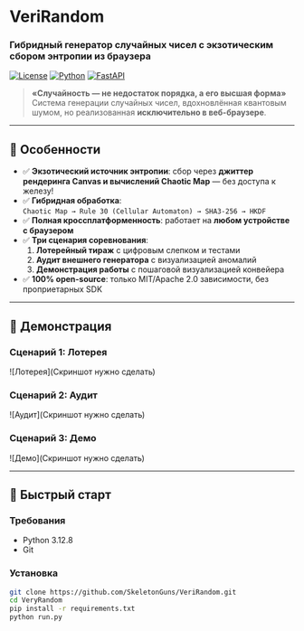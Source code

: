 # VeriRandom

### Гибридный генератор случайных чисел с экзотическим сбором энтропии из браузера

[![License](https://img.shields.io/badge/license-MIT-blue.svg)](LICENSE)
[![Python](https://img.shields.io/badge/python-3.8%2B-blue)](https://python.org)
[![FastAPI](https://img.shields.io/badge/FastAPI-0.115+-green)](https://fastapi.tiangolo.com)

> **«Случайность — не недостаток порядка, а его высшая форма»**  
> Система генерации случайных чисел, вдохновлённая квантовым шумом, но реализованная **исключительно в веб-браузере**.

---

## 🌟 Особенности

- ✅ **Экзотический источник энтропии**: сбор через **джиттер рендеринга Canvas и вычислений Chaotic Map** — без доступа к железу!
- ✅ **Гибридная обработка**:  
  `Chaotic Map → Rule 30 (Cellular Automaton) → SHA3-256 → HKDF`
- ✅ **Полная кроссплатформенность**: работает на **любом устройстве с браузером**
- ✅ **Три сценария соревнования**:
  1. **Лотерейный тираж** с цифровым слепком и тестами
  2. **Аудит внешнего генератора** с визуализацией аномалий
  3. **Демонстрация работы** с пошаговой визуализацией конвейера
- ✅ **100% open-source**: только MIT/Apache 2.0 зависимости, без проприетарных SDK

---

## 🎯 Демонстрация

### Сценарий 1: Лотерея

![Лотерея](Скриншот нужно сделать)

### Сценарий 2: Аудит

![Аудит](Скриншот нужно сделать)

### Сценарий 3: Демо

![Демо](Скриншот нужно сделать)

---

## 🚀 Быстрый старт

### Требования

- Python 3.12.8
- Git

### Установка

```bash
git clone https://github.com/SkeletonGuns/VeriRandom.git
cd VeryRandom
pip install -r requirements.txt
python run.py
```

